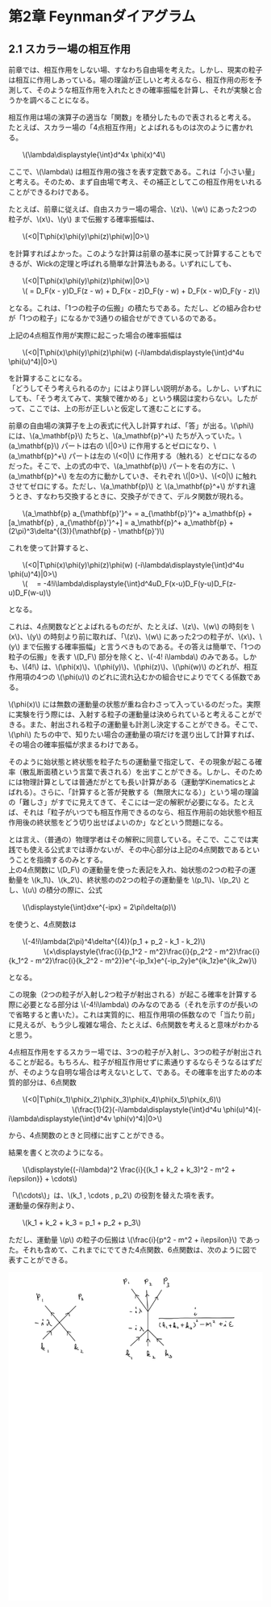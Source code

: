 # 第2章 Feynmanダイアグラム

## 2.1 スカラー場の相互作用
前章では、相互作用をしない場、すなわち自由場を考えた。しかし、現実の粒子は相互に作用しあっている。場の理論が正しいと考えるなら、相互作用の形を予測して、そのような相互作用を入れたときの確率振幅を計算し、それが実験と合うかを調べることになる。

相互作用は場の演算子の適当な「関数」を積分したもので表されると考える。  
たとえば、スカラー場の「4点相互作用」とよばれるものは次のように書かれる。

　　\\(\lambda\displaystyle{\int}d^4x \phi(x)^4\\)

ここで、\\(\lambda\\) は相互作用の強さを表す定数である。これは「小さい量」と考える。そのため、まず自由場で考え、その補正としてこの相互作用をいれることができるわけである。

たとえば、前章に従えば、自由スカラー場の場合、\\(z\\)、\\(w\\) にあった2つの粒子が、\\(x\\)、\\(y\\) まで伝搬する確率振幅は、

　　\\(<0|T\phi(x)\phi(y)\phi(z)\phi(w)|0>\\)

を計算すればよかった。このような計算は前章の基本に戻って計算することもできるが、Wickの定理と呼ばれる簡単な計算法もある。いずれにしても、

　　\\(<0|T\phi(x)\phi(y)\phi(z)\phi(w)|0>\\)  
　　\\( = D_F(x - y)D_F(z - w) + D_F(x - z)D_F(y - w) + D_F(x - w)D_F(y - z)\\)

となる。これは、「1つの粒子の伝搬」の積たちである。ただし、どの組み合わせが「1つの粒子」になるかで3通りの組合せができているのである。

上記の4点相互作用が実際に起こった場合の確率振幅は

　　\\(<0|T\phi(x)\phi(y)\phi(z)\phi(w) (-i\lambda\displaystyle{\int}d^4u \phi(u)^4)|0>\\)

を計算することになる。  
「どうしてそう考えられるのか」にはより詳しい説明がある。しかし、いずれにしても、「そう考えてみて、実験で確かめる」という構図は変わらない。したがって、ここでは、上の形が正しいと仮定して進むことにする。

前章の自由場の演算子を上の表式に代入し計算すれば、「答」が出る。\\(\phi\\) には、\\(a_\mathbf{p}\\) たちと、\\(a_\mathbf{p}^+\\) たちが入っていた。\\(a_\mathbf{p}\\) パートは右の \\(|0>\\) に作用するとゼロになり、\\(a_\mathbf{p}^+\\) パートは左の \\(<0|\\) に作用する（触れる）とゼロになるのだった。そこで、上の式の中で、\\(a_\mathbf{p}\\) パートを右の方に、\\(a_\mathbf{p}^+\\) を左の方に動かしていき、それぞれ \\(|0>\\)、\\(<0|\\) に触れさせてゼロにする。ただし、\\(a_\mathbf{p}\\) と \\(a_\mathbf{p}^+\\) がすれ違うとき、すなわち交換するときに、交換子ができて、デルタ関数が現れる。

　　\\(a_\mathbf{p} a_{\mathbf{p}'}^+ = a_{\mathbf{p}'}^+ a_\mathbf{p} + [a_\mathbf{p} , a_{\mathbf{p}'}^+] = a_\mathbf{p}^+ a_\mathbf{p} + (2\pi)^3\delta^{(3)}(\mathbf{p} - \mathbf{p}')\\) 

これを使って計算すると、

　　\\(<0|T\phi(x)\phi(y)\phi(z)\phi(w) (-i\lambda\displaystyle{\int}d^4u \phi(u)^4)|0>\\)  
　　\\(　 = -4!i\lambda\displaystyle{\int}d^4uD_F(x-u)D_F(y-u)D_F(z-u)D_F(w-u)\\)

となる。

これは、4点関数などとよばれるものだが、たとえば、\\(z\\)、\\(w\\) の時刻を \\(x\\)、\\(y\\) の時刻より前に取れば、「\\(z\\)、\\(w\\) にあった2つの粒子が、\\(x\\)、\\(y\\) まで伝搬する確率振幅」と言うべきものである。その答えは簡単で、「1つの粒子の伝搬」を表す \\(D_F\\) 部分を除くと、\\(-4! i\lambda\\) のみである。しかも、\\(4!\\) は、\\(\\phi(x)\\)、\\(\\phi(y)\\)、\\(\\phi(z)\\)、\\(\\phi(w)\\) のどれが、相互作用項の4つの \\(\phi(u)\\) のどれに流れ込むかの組合せによりでてくる係数である。

\\(\phi(x)\\) には無数の運動量の状態が重ね合わさって入っているのだった。実際に実験を行う際には、入射する粒子の運動量は決められていると考えることができる。また、射出される粒子の運動量も計測し決定することができる。そこで、\\(\phi\\) たちの中で、知りたい場合の運動量の項だけを選り出して計算すれば、その場合の確率振幅が求まるわけである。 

そのように始状態と終状態を粒子たちの運動量で指定して、その現象が起こる確率（散乱断面積という言葉で表される）を出すことができる。しかし、そのためには物理計算としては普通だがとても長い計算がある（運動学Kinematicsとよばれる）。さらに、「計算すると答が発散する（無限大になる）」という場の理論の「難しさ」がすでに見えてきて、そこには一定の解釈が必要になる。たとえば、それは「粒子がいつでも相互作用できるのなら、相互作用前の始状態や相互作用後の終状態をどう切り出せばよいのか」などという問題になる。

とは言え、（普通の）物理学者はその解釈に同意している。そこで、ここでは実践でも使える公式までは導かないが、その中心部分は上記の4点関数であるということを指摘するのみとする。  
上の4点関数に \\(D_F\\) の運動量を使った表記を入れ、始状態の2つの粒子の運動量を \\(k_1\\)、\\(k_2\\)、終状態のの2つの粒子の運動量を \\(p_1\\)、\\(p_2\\) とし、\\(u\\) の積分の際に、公式

　　\\(\displaystyle{\int}dxe^{-ipx} = 2\pi\delta(p)\\)

を使うと、4点関数は

　　\\(-4!i\lambda(2\pi)^4\delta^{(4)}(p_1 + p_2 - k_1 - k_2)\\)  
　　　　　\\(×\displaystyle{\frac{i}{p_1^2 - m^2}\frac{i}{p_2^2 - m^2}\frac{i}{k_1^2 - m^2}\frac{i}{k_2^2 - m^2}}e^{-ip_1x}e^{-ip_2y}e^{ik_1z}e^{ik_2w}\\)

となる。

この現象（2つの粒子が入射し2つ粒子が射出される）が起こる確率を計算する際に必要となる部分は \\(-4!i\lambda\\) のみなのである（それを示すのが長いので省略すると書いた）。これは実質的に、相互作用項の係数なので「当たり前」に見えるが、もう少し複雑な場合、たとえば、6点関数を考えると意味がわかると思う。

4点相互作用をするスカラー場では、3つの粒子が入射し、3つの粒子が射出されることが起る。もちろん、粒子が相互作用せずに素通りするならそうなるはずだが、そのような自明な場合は考えないとして、である。その確率を出すための本質的部分は、6点関数

　　\\(<0|T\phi(x_1)\phi(x_2)\phi(x_3)\phi(x_4)\phi(x_5)\phi(x_6)\\)  
　　　　　　　　　\\(\frac{1}{2}(-i\lambda\displaystyle{\int}d^4u \phi(u)^4)(-i\lambda\displaystyle{\int}d^4v \phi(v)^4)|0>\\)  

から、4点関数のときと同様に出すことができる。

結果を書くと次のようになる。

　　\\(\displaystyle{(-i\lambda)^2 \frac{i}{(k_1 + k_2 + k_3)^2 - m^2 + i\epsilon}} + \cdots\\)
 
「\\(\cdots\\)」は、\\(k_1 , \cdots , p_2\\) の役割を替えた項を表す。  
運動量の保存則より、

　　\\(k_1 + k_2 + k_3 = p_1 + p_2 + p_3\\)

ただし、運動量 \\(p\\) の粒子の伝搬は \\(\frac{i}{p^2 - m^2 + i\epsilon}\\) であった。それも含めて、これまでにでてきた4点関数、6点関数は、次のように図で表すことができる。

![どうかな](feynman.jpg)




